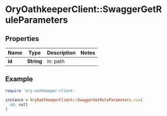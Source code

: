 # OryOathkeeperClient::SwaggerGetRuleParameters

## Properties

| Name | Type | Description | Notes |
| ---- | ---- | ----------- | ----- |
| **id** | **String** | in: path |  |

## Example

```ruby
require 'ory-oathkeeper-client'

instance = OryOathkeeperClient::SwaggerGetRuleParameters.new(
  id: null
)
```

